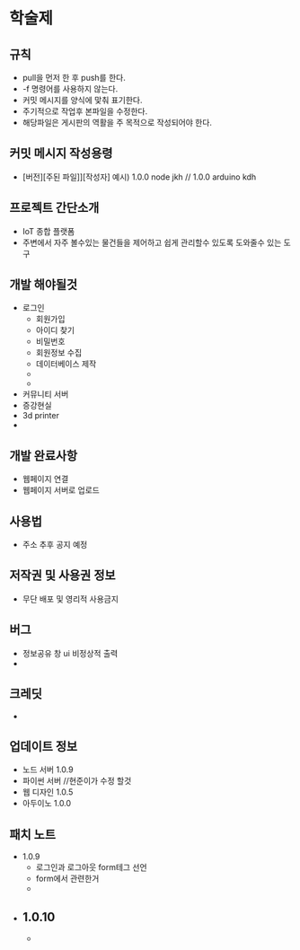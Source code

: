 # 학술제 
## 규칙
- pull을 먼저 한 후 push를 한다.
- -f 명령어를 사용하지 않는다.
- 커밋 메시지를 양식에 맟춰 표기한다.
- 주기적으로 작업후 본파일을 수정한다.
- 해당파일은 게시판의 역활을 주 목적으로 작성되어야 한다.

## 커밋 메시지 작성용령
- [버전][주된 파일]][작성자]
예시) 1.0.0 node jkh  // 1.0.0 arduino kdh

## 프로젝트 간단소개
- IoT 종합 플랫폼
- 주변에서 자주 볼수있는 물건들을 제어하고 쉽게 관리할수 있도록 도와줄수 있는 도구

## 개발 해야될것
- 로그인
    - 회원가입
    - 아이디 찾기
    - 비밀번호
    - 회원정보 수집
    - 데이터베이스 제작
    - 
    - 
- 커뮤니티 서버
- 증강현실
- 3d printer
- 

## 개발 완료사항
- 웹페이지 연결
- 웹페이지 서버로 업로드

## 사용법
- 주소 추후 공지 예정

## 저작권 및 사용권 정보
- 무단 배포 및 영리적 사용금지

## 버그
- 정보공유 창 ui 비정상적 출력
- 

## 크레딧
- 

## 업데이트 정보
- 노드 서버 1.0.9
- 파이썬 서버 //현준이가 수정 할것
- 웹 디자인 1.0.5
- 아두이노 1.0.0

## 패치 노트
- 1.0.9
    - 로그인과 로그아웃 form테그 선언 
    - form에서 관련한거 
    - 
- 1.0.10
    - 
    - 
